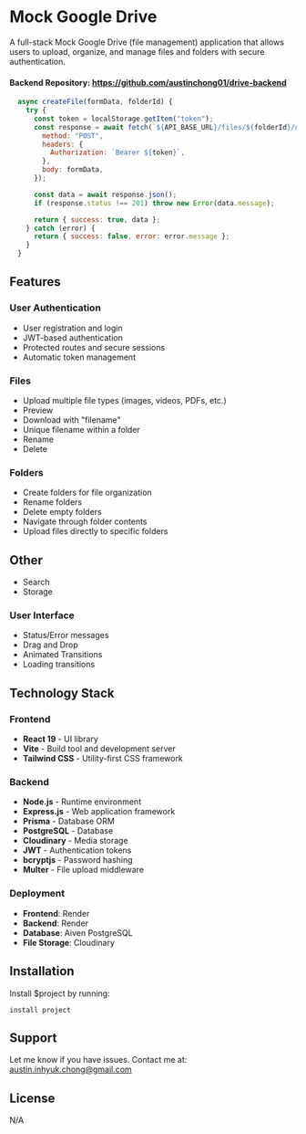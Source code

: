 Mock Google Drive
========

A full-stack Mock Google Drive (file management) application that allows users to upload,
organize, and manage files and folders with secure authentication.

#### Backend Repository: https://github.com/austinchong01/drive-backend

```javascript
  async createFile(formData, folderId) {
    try {
      const token = localStorage.getItem("token");
      const response = await fetch(`${API_BASE_URL}/files/${folderId}/upload`, {
        method: "POST",
        headers: {
          Authorization: `Bearer ${token}`,
        },
        body: formData,
      });

      const data = await response.json();
      if (response.status !== 201) throw new Error(data.message);

      return { success: true, data };
    } catch (error) {
      return { success: false, error: error.message };
    }
  }
```

Features
--------
### User Authentication
- User registration and login
- JWT-based authentication
- Protected routes and secure sessions
- Automatic token management

### Files
- Upload multiple file types (images, videos, PDFs, etc.)
- Preview
- Download with "filename"
- Unique filename within a folder
- Rename
- Delete

### Folders
- Create folders for file organization
- Rename folders
- Delete empty folders
- Navigate through folder contents
- Upload files directly to specific folders

## Other
- Search
- Storage

### User Interface
- Status/Error messages
- Drag and Drop
- Animated Transitions
- Loading transitions


Technology Stack
--------
### Frontend
- **React 19** - UI library
- **Vite** - Build tool and development server
- **Tailwind CSS** - Utility-first CSS framework

### Backend
- **Node.js** - Runtime environment
- **Express.js** - Web application framework
- **Prisma** - Database ORM
- **PostgreSQL** - Database
- **Cloudinary** - Media storage
- **JWT** - Authentication tokens
- **bcryptjs** - Password hashing
- **Multer** - File upload middleware

### Deployment
- **Frontend**: Render
- **Backend**: Render
- **Database**: Aiven PostgreSQL
- **File Storage**: Cloudinary


Installation
------------
Install $project by running:

    install project

Support
-------

Let me know if you have issues.
Contact me at: austin.inhyuk.chong@gmail.com

License
-------

N/A
